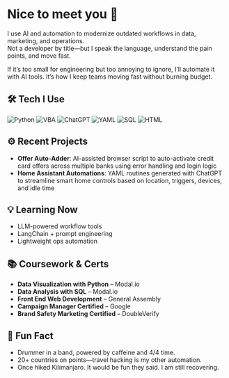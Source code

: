 # Nice to meet you 👋

I use AI and automation to modernize outdated workflows in data, marketing, and operations.  
Not a developer by title—but I speak the language, understand the pain points, and move fast.

If it’s too small for engineering but too annoying to ignore, I’ll automate it with AI tools. It’s how I keep teams moving fast without burning budget.

## 🛠 Tech I Use
![Python](https://img.shields.io/badge/-Python-3776AB?style=flat&logo=python&logoColor=white)
![VBA](https://img.shields.io/badge/-Excel%20VBA-217346?style=flat&logo=microsoft-excel&logoColor=white)
![ChatGPT](https://img.shields.io/badge/-ChatGPT-10a37f?style=flat&logo=openai&logoColor=white)
![YAML](https://img.shields.io/badge/-YAML-000000?style=flat&logo=yaml&logoColor=white)
![SQL](https://img.shields.io/badge/-SQL-CC2927?style=flat&logo=postgresql&logoColor=white)
![HTML](https://img.shields.io/badge/-HTML5-E34F26?style=flat&logo=html5&logoColor=white)

## ⚙️ Recent Projects
- **Offer Auto-Adder**: AI-assisted browser script to auto-activate credit card offers across multiple banks using error handling and login logic
- **Home Assistant Automations**: YAML routines generated with ChatGPT to streamline smart home controls based on location, triggers, devices, and idle time

## 💡 Learning Now
- LLM-powered workflow tools  
- LangChain + prompt engineering  
- Lightweight ops automation

## 📚 Coursework & Certs
- **Data Visualization with Python** – Modal.io  
- **Data Analysis with SQL** – Modal.io  
- **Front End Web Development** – General Assembly  
- **Campaign Manager Certified** – Google
- **Brand Safety Marketing Certified** – DoubleVerify


## 🤖 Fun Fact
- Drummer in a band, powered by caffeine and 4/4 time.
- 20+ countries on points—travel hacking is my other automation.
- Once hiked Kilimanjaro. It would be fun they said. I am still recovering.
